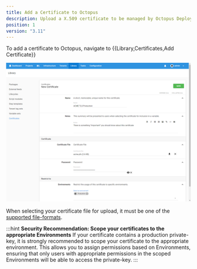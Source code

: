 ```yaml
---
title: Add a Certificate to Octopus
description: Upload a X.509 certificate to be managed by Octopus Deploy 
position: 1 
version: "3.11"
---
```


To add a certificate to Octopus, navigate to {{Library,Certificates,Add Certificate}} 

![Add certificate](add-certificate.png "width=500")

When selecting your certificate file for upload, it must be one of the [supported file-formats](/docs/deployment-examples/certificates/file-formats.md).

:::hint
**Security Recommendation: Scope your certificates to the appropriate Environments**
If your certificate contains a production private-key, it is strongly recommended to scope your certificate to the appropriate environment.
This allows you to assign permissions based on Environments, ensuring that only users with appropriate permissions in the scoped Environments will be able to access the private-key. 
:::